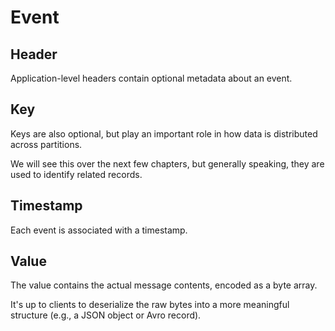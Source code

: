 # Event

## Header

Application-level headers contain optional metadata about an event.

## Key

Keys are also optional, but play an important role in how data is distributed across partitions.

We will see this over the next few chapters, but generally speaking, they are used to identify related records.

## Timestamp

Each event is associated with a timestamp.

## Value

The value contains the actual message contents, encoded as a byte array.

It's up to clients to deserialize the raw bytes into a more meaningful structure (e.g., a JSON object or Avro record).
